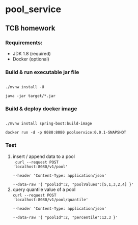 # pool_service

## TCB homework

### Requirements:

- JDK 1.8 (required)
- Docker (optional)

### Build & run executable jar file

<code>
./mvnw install -U <br>
java -jar target/*.jar
</code>

### Build & deploy docker image

<code>
./mvnw install spring-boot:build-image <br>
docker run -d -p 8080:8080 poolservice:0.0.1-SNAPSHOT
</code>

### Test 

1. insert / append data to a pool <br>
   <code>
   curl --request POST 'localhost:8080/v1/pool' \
   --header 'Content-Type: application/json' \
   --data-raw '{
   "poolId":2,
   "poolValues":[5,1,3,2,4]
   }'
    </code>
2. query quantile value of a pool <br>
   <code>curl --request POST 'localhost:8080/v1/pool/quantile' \
   --header 'Content-Type: application/json' \
   --data-raw '{
   "poolId":2,
   "percentile":12.3
   }'</code>